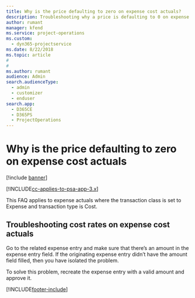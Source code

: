 ```yaml
---
title: Why is the price defaulting to zero on expense cost actuals?
description: Troubleshooting why a price is defaulting to 0 on expense cost actuals.
author: rumant
manager: kfend
ms.service: project-operations
ms.custom: 
  - dyn365-projectservice
ms.date: 8/22/2018
ms.topic: article
#
#
ms.author: rumant
audience: Admin
search.audienceType: 
  - admin
  - customizer
  - enduser
search.app: 
  - D365CE
  - D365PS
  - ProjectOperations
---
```


# Why is the price defaulting to zero on expense cost actuals

[!include [banner](../includes/psa-now-project-operations.md)]

[!INCLUDE[cc-applies-to-psa-app-3.x](../includes/cc-applies-to-psa-app-3x.md)]

This FAQ applies to expense actuals where the transaction class is set to Expense and transaction type is Cost.

## Troubleshooting cost rates on expense cost actuals

Go to the related expense entry and make sure that there’s an amount in the expense entry field. If the originating expense entry didn’t have the amount field filled, then you have isolated the problem.
 
To solve this problem, recreate the expense entry with a valid amount and approve it.


[!INCLUDE[footer-include](../includes/footer-banner.md)]